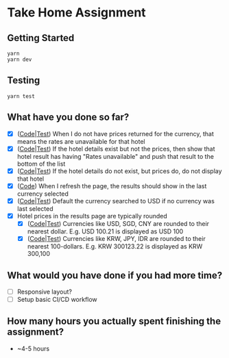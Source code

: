 # Take Home Assignment

## Getting Started

```
yarn
yarn dev
```

## Testing

```
yarn test
```

## What have you done so far?

- [x] ([Code](https://github.com/NearHuscarl/ascenda-tha/blob/91f929f6c8ccb83a9220b97c2267e5c0e3b8914c/src/app/modules/hotel/api/hotels.ts#L64)|[Test](https://github.com/NearHuscarl/ascenda-tha/blob/91f929f6c8ccb83a9220b97c2267e5c0e3b8914c/src/app/modules/hotel/routes/Hotel.test.tsx#L164-L169)) When I do not have prices returned for the currency, that means the rates are unavailable for that hotel
- [x] ([Code](https://github.com/NearHuscarl/ascenda-tha/blob/91f929f6c8ccb83a9220b97c2267e5c0e3b8914c/src/app/modules/hotel/api/hotels.ts#L68)|[Test](https://github.com/NearHuscarl/ascenda-tha/blob/91f929f6c8ccb83a9220b97c2267e5c0e3b8914c/src/app/modules/hotel/routes/Hotel.test.tsx#L171-L184)) If the hotel details exist but not the prices, then show that hotel result has having "Rates unavailable" and push that result to the bottom of the list
- [x] ([Code](https://github.com/NearHuscarl/ascenda-tha/blob/91f929f6c8ccb83a9220b97c2267e5c0e3b8914c/src/app/modules/hotel/api/hotels.ts#L59-L68)|[Test](https://github.com/NearHuscarl/ascenda-tha/blob/91f929f6c8ccb83a9220b97c2267e5c0e3b8914c/src/app/modules/hotel/routes/Hotel.test.tsx#L187-L191)) If the hotel details do not exist, but prices do, do not display that hotel
- [x] ([Code](https://github.com/NearHuscarl/ascenda-tha/blob/91f929f6c8ccb83a9220b97c2267e5c0e3b8914c/src/app/modules/hotel/stores/filters.ts#L10-L18)) When I refresh the page, the results should show in the last currency selected
- [x] ([Code](https://github.com/NearHuscarl/ascenda-tha/blob/91f929f6c8ccb83a9220b97c2267e5c0e3b8914c/src/app/modules/hotel/stores/filters.ts#L12)|[Test](https://github.com/NearHuscarl/ascenda-tha/blob/91f929f6c8ccb83a9220b97c2267e5c0e3b8914c/src/app/modules/hotel/routes/Hotel.test.tsx#L194-L207)) Default the currency searched to USD if no currency was last selected
- [x] Hotel prices in the results page are typically rounded
  - [x] ([Code](https://github.com/NearHuscarl/ascenda-tha/blob/91f929f6c8ccb83a9220b97c2267e5c0e3b8914c/src/app/helpers/currency.ts#L17-L24)|[Test](https://github.com/NearHuscarl/ascenda-tha/blob/91f929f6c8ccb83a9220b97c2267e5c0e3b8914c/src/app/modules/hotel/routes/Hotel.test.tsx#L209-L224)) Currencies like USD, SGD, CNY are rounded to their nearest dollar. E.g. USD 100.21 is displayed as USD 100
  - [x] ([Code](https://github.com/NearHuscarl/ascenda-tha/blob/91f929f6c8ccb83a9220b97c2267e5c0e3b8914c/src/app/helpers/currency.ts#L25-L37)|[Test](https://github.com/NearHuscarl/ascenda-tha/blob/91f929f6c8ccb83a9220b97c2267e5c0e3b8914c/src/app/modules/hotel/routes/Hotel.test.tsx#L226-L233)) Currencies like KRW, JPY, IDR are rounded to their nearest 100-dollars. E.g. KRW 300123.22 is displayed as KRW 300,100

## What would you have done if you had more time?

- [ ] Responsive layout?
- [ ] Setup basic CI/CD workflow

## How many hours you actually spent finishing the assignment?

- ~4-5 hours
